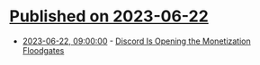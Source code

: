 # [Published on 2023-06-22](index.md)

* [2023-06-22, 09:00:00](https://news.slashdot.org/story/23/06/22/0740253/discord-is-opening-the-monetization-floodgates?utm_source=rss1.0mainlinkanon&utm_medium=feed) - [Discord Is Opening the Monetization Floodgates](https://news.slashdot.org/story/23/06/22/0740253/discord-is-opening-the-monetization-floodgates?utm_source=rss1.0mainlinkanon&utm_medium=feed)
